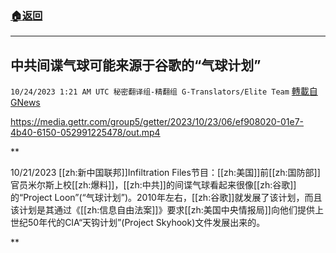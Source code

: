 ###  [:house:返回](README.md)
---


## 中共间谍气球可能来源于谷歌的“气球计划”
`10/24/2023 1:21 AM UTC 秘密翻译组-精翻组 G-Translators/Elite Team` [轉載自GNews](https://gnews.org/articles/1872110)


https://media.gettr.com/group5/getter/2023/10/23/06/ef908020-01e7-4b40-6150-052991225478/out.mp4

**

10/21/2023 [[zh:新中国联邦]]Infiltration Files节目：[[zh:美国]]前[[zh:国防部]]官员米尔斯上校[[zh:爆料]]，[[zh:中共]]的间谍气球看起来很像[[zh:谷歌]]的“Project Loon”(“气球计划”)。2010年左右，[[zh:谷歌]]就发展了该计划，而且该计划是其通过《[[zh:信息自由法案]]》要求[[zh:美国中央情报局]]向他们提供上世纪50年代的CIA“天钩计划”(Project Skyhook)文件发展出来的。

**
